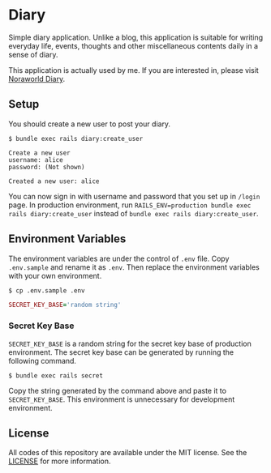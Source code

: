# Diary
Simple diary application. Unlike a blog, this application is suitable for writing everyday life, events, thoughts and other miscellaneous contents daily in a sense of diary.

This application is actually used by me. If you are interested in, please visit [Noraworld Diary](https://diary.noraworld.jp).

## Setup
You should create a new user to post your diary.

```
$ bundle exec rails diary:create_user
```
```
Create a new user
username: alice
password: (Not shown)

Created a new user: alice
```

You can now sign in with username and password that you set up in `/login` page. In production environment, run `RAILS_ENV=production bundle exec rails diary:create_user` instead of `bundle exec rails diary:create_user`.

## Environment Variables
The environment variables are under the control of `.env` file. Copy `.env.sample` and rename it as `.env`. Then replace the environment variables with your own environment.

```bash
$ cp .env.sample .env
```

```Ruby
SECRET_KEY_BASE='random string'
```

### Secret Key Base
`SECRET_KEY_BASE` is a random string for the secret key base of production environment. The secret key base can be generated by running the following command.

```
$ bundle exec rails secret
```

Copy the string generated by the command above and paste it to `SECRET_KEY_BASE`. This environment is unnecessary for development environment.

## License
All codes of this repository are available under the MIT license. See the [LICENSE](https://github.com/noraworld/diary.noraworld.jp/blob/master/LICENSE) for more information.
